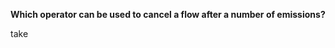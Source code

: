 **Which operator can be used to cancel a flow after a number of emissions?**

<div class="hint">
  take
</div>
